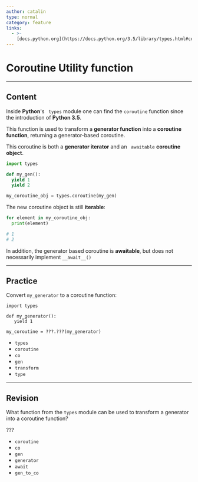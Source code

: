 ```yaml
---
author: catalin
type: normal
category: feature
links:
  - >-
    [docs.python.org](https://docs.python.org/3.5/library/types.html#coroutine-utility-functions){website}
---
```


# Coroutine Utility function


---

## Content

Inside **Python**'s ` types`  module one can find the `coroutine` function since the introduction of **Python 3.5**.

This function is used to transform a **generator function** into a **coroutine function**, returning a generator-based coroutine.

This coroutine is both a **generator iterator** and an ` awaitable`  **coroutine object**.

```python
import types

def my_gen():
  yield 1
  yield 2

my_coroutine_obj = types.coroutine(my_gen)
```

The new coroutine object is still **iterable**:

```python
for element in my_coroutine_obj:
  print(element)

# 1
# 2
```

In addition, the generator based coroutine is **awaitable**, but does not necessarily implement `__await__()`


---

## Practice

Convert `my_generator` to a coroutine function:

```plain-text
import types

def my_generator():
   yield 1

my_coroutine = ???.???(my_generator)
```

- `types`
- `coroutine`
- `co`
- `gen`
- `transform`
- `type`


---

## Revision

What function from the `types` module can be used to transform a generator into a coroutine function?

???

- `coroutine`
- `co`
- `gen`
- `generator`
- `await`
- `gen_to_co`
